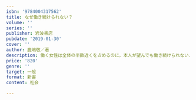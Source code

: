 ```yaml
---
isbn: '9784004317562'
title: なぜ働き続けられない？
volume: ''
series: ''
publisher: 岩波書店
pubdate: '2019-01-30'
cover: ''
author: 鹿嶋敬／著
description: 働く女性は全体の半数近くを占めるのに，本人が望んでも働き続けられない．当事者の声とともに現状を問う．
price: '820'
genre: ''
target: 一般
format: 新書
content: 社会

---
```

